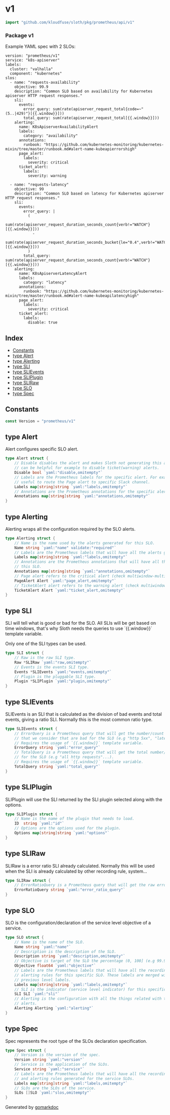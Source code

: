 <!-- Code generated by gomarkdoc. DO NOT EDIT -->

# v1

```go
import "github.com/kloudfuse/sloth/pkg/prometheus/api/v1"
```

### Package v1

Example YAML spec with 2 SLOs:

```
version: "prometheus/v1"
service: "k8s-apiserver"
labels:
  cluster: "valhalla"
  component: "kubernetes"
slos:
  - name: "requests-availability"
    objective: 99.9
    description: "Common SLO based on availability for Kubernetes apiserver HTTP request responses."
    sli:
      events:
        error_query: sum(rate(apiserver_request_total{code=~"(5..|429)"}[{{.window}}]))
        total_query: sum(rate(apiserver_request_total[{{.window}}]))
    alerting:
      name: K8sApiserverAvailabilityAlert
      labels:
        category: "availability"
      annotations:
        runbook: "https://github.com/kubernetes-monitoring/kubernetes-mixin/tree/master/runbook.md#alert-name-kubeapierrorshigh"
      page_alert:
        labels:
          severity: critical
      ticket_alert:
        labels:
          severity: warning

  - name: "requests-latency"
    objective: 99
    description: "Common SLO based on latency for Kubernetes apiserver HTTP request responses."
    sli:
      events:
        error_query: |
          (
            sum(rate(apiserver_request_duration_seconds_count{verb!="WATCH"}[{{.window}}]))
            -
            sum(rate(apiserver_request_duration_seconds_bucket{le="0.4",verb!="WATCH"}[{{.window}}]))
          )
        total_query: sum(rate(apiserver_request_duration_seconds_count{verb!="WATCH"}[{{.window}}]))
    alerting:
      name: K8sApiserverLatencyAlert
      labels:
        category: "latency"
      annotations:
        runbook: "https://github.com/kubernetes-monitoring/kubernetes-mixin/tree/master/runbook.md#alert-name-kubeapilatencyhigh"
      page_alert:
        labels:
          severity: critical
      ticket_alert:
        labels:
          disable: true
```

## Index

- [Constants](<#constants>)
- [type Alert](<#type-alert>)
- [type Alerting](<#type-alerting>)
- [type SLI](<#type-sli>)
- [type SLIEvents](<#type-slievents>)
- [type SLIPlugin](<#type-sliplugin>)
- [type SLIRaw](<#type-sliraw>)
- [type SLO](<#type-slo>)
- [type Spec](<#type-spec>)


## Constants

```go
const Version = "prometheus/v1"
```

## type Alert

Alert configures specific SLO alert.

```go
type Alert struct {
    // Disable disables the alert and makes Sloth not generating this alert. This
    // can be helpful for example to disable ticket(warning) alerts.
    Disable bool `yaml:"disable,omitempty"`
    // Labels are the Prometheus labels for the specific alert. For example can be
    // useful to route the Page alert to specific Slack channel.
    Labels map[string]string `yaml:"labels,omitempty"`
    // Annotations are the Prometheus annotations for the specific alert.
    Annotations map[string]string `yaml:"annotations,omitempty"`
}
```

## type Alerting

Alerting wraps all the configuration required by the SLO alerts.

```go
type Alerting struct {
    // Name is the name used by the alerts generated for this SLO.
    Name string `yaml:"name" validate:"required"`
    // Labels are the Prometheus labels that will have all the alerts generated by this SLO.
    Labels map[string]string `yaml:"labels,omitempty"`
    // Annotations are the Prometheus annotations that will have all the alerts generated by
    // this SLO.
    Annotations map[string]string `yaml:"annotations,omitempty"`
    // Page alert refers to the critical alert (check multiwindow-multiburn alerts).
    PageAlert Alert `yaml:"page_alert,omitempty"`
    // TicketAlert alert refers to the warning alert (check multiwindow-multiburn alerts).
    TicketAlert Alert `yaml:"ticket_alert,omitempty"`
}
```

## type SLI

SLI will tell what is good or bad for the SLO. All SLIs will be get based on time windows, that's why Sloth needs the queries to use \`\{\{.window\}\}\` template variable.

Only one of the SLI types can be used.

```go
type SLI struct {
    // Raw is the raw SLI type.
    Raw *SLIRaw `yaml:"raw,omitempty"`
    // Events is the events SLI type.
    Events *SLIEvents `yaml:"events,omitempty"`
    // Plugin is the pluggable SLI type.
    Plugin *SLIPlugin `yaml:"plugin,omitempty"`
}
```

## type SLIEvents

SLIEvents is an SLI that is calculated as the division of bad events and total events, giving a ratio SLI. Normally this is the most common ratio type.

```go
type SLIEvents struct {
    // ErrorQuery is a Prometheus query that will get the number/count of events
    // that we consider that are bad for the SLO (e.g "http 5xx", "latency > 250ms"...).
    // Requires the usage of `{{.window}}` template variable.
    ErrorQuery string `yaml:"error_query"`
    // TotalQuery is a Prometheus query that will get the total number/count of events
    // for the SLO (e.g "all http requests"...).
    // Requires the usage of `{{.window}}` template variable.
    TotalQuery string `yaml:"total_query"`
}
```

## type SLIPlugin

SLIPlugin will use the SLI returned by the SLI plugin selected along with the options.

```go
type SLIPlugin struct {
    // Name is the name of the plugin that needs to load.
    ID  string `yaml:"id"`
    // Options are the options used for the plugin.
    Options map[string]string `yaml:"options"`
}
```

## type SLIRaw

SLIRaw is a error ratio SLI already calculated. Normally this will be used when the SLI is already calculated by other recording rule, system...

```go
type SLIRaw struct {
    // ErrorRatioQuery is a Prometheus query that will get the raw error ratio (0-1) for the SLO.
    ErrorRatioQuery string `yaml:"error_ratio_query"`
}
```

## type SLO

SLO is the configuration/declaration of the service level objective of a service.

```go
type SLO struct {
    // Name is the name of the SLO.
    Name string `yaml:"name"`
    // Description is the description of the SLO.
    Description string `yaml:"description,omitempty"`
    // Objective is target of the SLO the percentage (0, 100] (e.g 99.9).
    Objective float64 `yaml:"objective"`
    // Labels are the Prometheus labels that will have all the recording and
    // alerting rules for this specific SLO. These labels are merged with the
    // previous level labels.
    Labels map[string]string `yaml:"labels,omitempty"`
    // SLI is the indicator (service level indicator) for this specific SLO.
    SLI SLI `yaml:"sli"`
    // Alerting is the configuration with all the things related with the SLO
    // alerts.
    Alerting Alerting `yaml:"alerting"`
}
```

## type Spec

Spec represents the root type of the SLOs declaration specification.

```go
type Spec struct {
    // Version is the version of the spec.
    Version string `yaml:"version"`
    // Service is the application of the SLOs.
    Service string `yaml:"service"`
    // Labels are the Prometheus labels that will have all the recording
    // and alerting rules generated for the service SLOs.
    Labels map[string]string `yaml:"labels,omitempty"`
    // SLOs are the SLOs of the service.
    SLOs []SLO `yaml:"slos,omitempty"`
}
```



Generated by [gomarkdoc](<https://github.com/princjef/gomarkdoc>)
